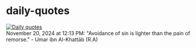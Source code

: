 # daily-quotes
[![Daily quotes](https://github.com/ceepu8/daily-quotes/actions/workflows/daily-quote.yml/badge.svg)](https://github.com/ceepu8/daily-quotes/actions/workflows/daily-quote.yml)<br/>
November 20, 2024 at 12:13 PM: "Avoidance of sin is lighter than the pain of remorse." - Umar ibn Al-Khattāb (R.A)
